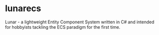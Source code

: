 # lunarecs

Lunar - a lightweight Entity Component System written in C# and intended for hobbyists tackling the ECS paradigm for the first time.